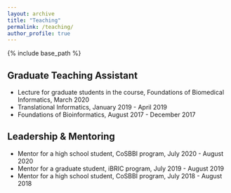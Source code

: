 ```yaml
---
layout: archive
title: "Teaching"
permalink: /teaching/
author_profile: true
---
```


{% include base_path %}

Graduate Teaching Assistant
------
* Lecture for graduate students in the course, Foundations of Biomedical Informatics, March 2020
* Translational Informatics, January 2019 - April 2019
* Foundations of Bioinformatics, August 2017 - December 2017

Leadership & Mentoring
------
* Mentor for a high school student, CoSBBI program, July 2020 - August 2020
* Mentor for a graduate student, iBRIC program, July 2019 - August 2019
*	Mentor for a high school student, CoSBBI program, July 2018 - August 2018	
